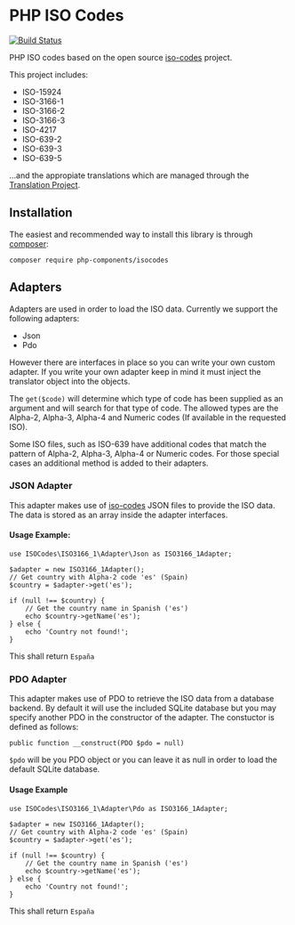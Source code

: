 # PHP ISO Codes
[![Build Status](https://travis-ci.org/php-components/isocodes.svg?branch=master)](https://travis-ci.org/php-components/isocodes)

PHP ISO codes based on the open source [iso-codes](https://pkg-isocodes.alioth.debian.org/) project.

This project includes:

- ISO-15924
- ISO-3166-1
- ISO-3166-2
- ISO-3166-3
- ISO-4217
- ISO-639-2
- ISO-639-3
- ISO-639-5

...and the appropiate translations which are managed through the [Translation Project](https://www.translationproject.org/html/welcome.html).

## Installation
The easiest and recommended way to install this library is through [composer](http://getcomposer.org/):

    composer require php-components/isocodes

## Adapters
Adapters are used in order to load the ISO data. Currently we support the following adapters:

- Json
- Pdo

However there are interfaces in place so you can write your own custom adapter. If you write your own adapter keep in mind it must inject the translator object into the objects.

The `get($code)` will determine which type of code has been supplied as an argument and will search for that type of code. The allowed types are the Alpha-2, Alpha-3, Alpha-4 and Numeric codes (If available in the requested ISO).

Some ISO files, such as ISO-639 have additional codes that match the pattern of Alpha-2, Alpha-3, Alpha-4 or Numeric codes. For those special cases an additional method is added to their adapters.

### JSON Adapter
This adapter makes use of [iso-codes](https://pkg-isocodes.alioth.debian.org/) JSON files to provide the ISO data. The data is stored as an array inside the adapter interfaces.

#### Usage Example:

    use ISOCodes\ISO3166_1\Adapter\Json as ISO3166_1Adapter;
    
    $adapter = new ISO3166_1Adapter();
    // Get country with Alpha-2 code 'es' (Spain)
    $country = $adapter->get('es');
    
    if (null !== $country) {
        // Get the country name in Spanish ('es')
        echo $country->getName('es');
    } else {
        echo 'Country not found!';
    }

This shall return `España`

### PDO Adapter
This adapter makes use of PDO to retrieve the ISO data from a database backend. By default it will use the included SQLite database but you may specify another PDO in the constructor of the adapter. The constuctor is defined as follows:

    public function __construct(PDO $pdo = null)

`$pdo` will be you PDO object or you can leave it as null in order to load the default SQLite database.

#### Usage Example

    use ISOCodes\ISO3166_1\Adapter\Pdo as ISO3166_1Adapter;
    
    $adapter = new ISO3166_1Adapter();
    // Get country with Alpha-2 code 'es' (Spain)
    $country = $adapter->get('es');
    
    if (null !== $country) {
        // Get the country name in Spanish ('es')
        echo $country->getName('es');
    } else {
        echo 'Country not found!';
    }

This shall return `España`
